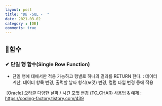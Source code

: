 ```yaml
---
layout: post
title: "DB -SQL -  "
date: 2021-03-02
category : [DB]
comments: true
---
```


## 🔷함수

### ✔ 단일 행 함수(Single Row Function)

* 단일 행에 대해서만 적용 가능하고 행별로 하나의 결과를 RETURN 한다.
: 데이터 계산, 데이터 항목 변경, 출력할 날짜 형식(포맷) 변경, 컬럼 타입 변경 등에 적용

​
[Oracle] 오라클 다양한 날짜 / 시간 포맷 변경 (TO_CHAR) 사용법 & 예제 :
https://coding-factory.tistory.com/439
